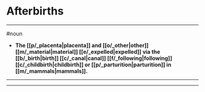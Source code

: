 # Afterbirths
---
#noun
- **The [[p/_placenta|placenta]] and [[o/_other|other]] [[m/_material|material]] [[e/_expelled|expelled]] via the [[b/_birth|birth]] [[c/_canal|canal]] [[f/_following|following]] [[c/_childbirth|childbirth]] or [[p/_parturition|parturition]] in [[m/_mammals|mammals]].**
---
---
